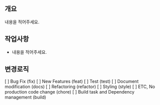 ## 개요
내용을 적어주세요.

## 작업사항
- 내용을 적어주세요.

## 변경로직
[ ] Bug Fix (fix)
[ ] New Features (feat)
[ ] Test (test)
[ ] Document modification (docs)
[ ] Refactoring (refactor)
[ ] Styling (style)
[ ] ETC, No production code change (chore)
[ ] Build task and Dependency management (build)
